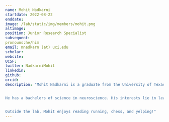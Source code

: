 ```yaml
---
name: Mohit Nadkarni
startdate: 2022-08-22
enddate:
image: /lab/static/img/members/mohit.png
altimage:
position: Junior Research Specialist
subsequent:
pronouns:he/him
email: mnadkarn (at) uci.edu
scholar:
website:
UCSF:
twitter: NadkarniMohit
linkedin: 
github:
orcid:
description: "Mohit Nadkarni is a graduate from the University of Texas, Austin.


He has a bachelors of science in neuroscience. His interests lie in learning more about how decision making is effected by age.


Outside the lab, Mohit enjoys reading running, chess, and yelping!"
---
```

